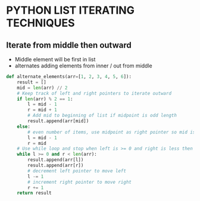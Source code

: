 # PYTHON LIST ITERATING TECHNIQUES

## Iterate from middle then outward
- Middle element will be first in list
- alternates adding elements from inner / out from middle

```python
def alternate_elements(arr=[1, 2, 3, 4, 5, 6]):
    result = []
    mid = len(arr) // 2
    # Keep track of left and right pointers to iterate outward
    if len(arr) % 2 == 1:
        l = mid - 1
        r = mid + 1
        # Add mid to beginning of list if midpoint is odd length
        result.append(arr[mid])
    else:
        # even number of items, use midpoint as right pointer so mid is added later
        l = mid - 1
        r = mid
    # Use while loop and stop when left is >= 0 and right is less then length of arr
    while l >= 0 and r < len(arr):
        result.append(arr[l])
        result.append(arr[r])
        # decrement left pointer to move left
        l -= 1
        # increment right pointer to move right
        r += 1
    return result
```